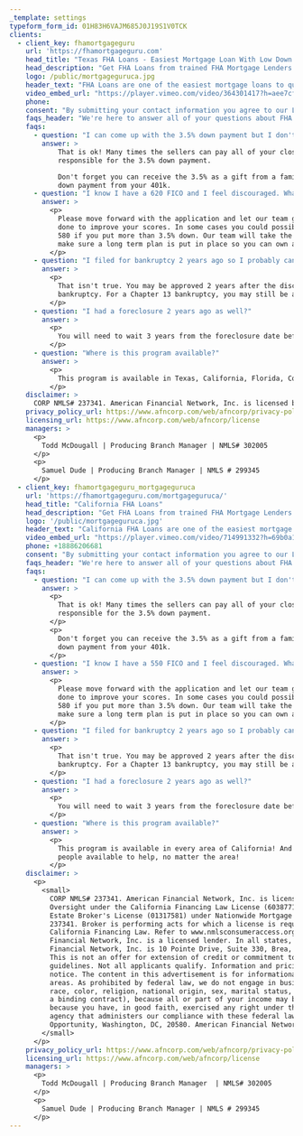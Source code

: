 ```yaml
---
_template: settings
typeform_form_id: 01H83H6VAJM685J0J19S1V0TCK
clients:
  - client_key: fhamortgageguru
    url: 'https://fhamortgageguru.com'
    head_title: "Texas FHA Loans - Easiest Mortgage Loan With Low Down Payments In Texas"
    head_description: "Get FHA Loans from trained FHA Mortgage Lenders. FHA Mortgage are available down to a 620 credit score. Texas FHA mortgage loans offers mortgages available for homebuyers having low credit scores in Dallas, Houston, Austin, San Antonio, & all of Texas."
    logo: /public/mortgageguruca.jpg
    header_text: "FHA Loans are one of the easiest mortgage loans to qualify for! They offer a low down payment and are available to homebuyers with less than perfect credit down to a 580 score! If you're in the market for a home, you owe it to yourself to research FHA loan options."
    video_embed_url: "https://player.vimeo.com/video/364301417?h=aee7cf54b1&dnt=1&app_id=122963"
    phone:
    consent: "By submitting your contact information you agree to our Licensing Disclaimer, Terms of Use and Privacy Policy. You also expressly consent to having American Financial Network dba Mortgage Guru (“Guru”) contact you about your inquiry by text message or phone (including automatic telephone dialing system or an artificial or prerecorded voice) to the residential or cellular telephone number you have provided, even if that telephone number is on a corporate, state, or national Do Not Call Registry. You do not have to agree to receive such calls or messages as a condition of getting any services from Guru or its affiliates. By communicating with us by phone, you consent to calls being recorded and monitored."
    faqs_header: "We're here to answer all of your questions about FHA loans!"
    faqs:
      - question: "I can come up with the 3.5% down payment but I don't have the funds for the closing cost?"
        answer: >
            That is ok! Many times the sellers can pay all of your closing costs. This way you will only be
            responsible for the 3.5% down payment.

            Don't forget you can receive the 3.5% as a gift from a family member or you can receive the 3.5%
            down payment from your 401k.
      - question: "I know I have a 620 FICO and I feel discouraged. What do I do?"
        answer: >
          <p>
            Please move forward with the application and let our team give you guidance on what needs to be
            done to improve your scores. In some cases you could possibly be pre-qualified with scores below
            580 if you put more than 3.5% down. Our team will take the time with every single applicant to
            make sure a long term plan is put in place so you can own a home.
          </p>
      - question: "I filed for bankruptcy 2 years ago so I probably can't get pre approved?"
        answer: >
          <p>
            That isn't true. You may be approved 2 years after the discharge date of a Chapter 7 or Chapter 11
            bankruptcy. For a Chapter 13 bankruptcy, you may still be approved while you are in repayment.
          </p>
      - question: "I had a foreclosure 2 years ago as well?"
        answer: >
          <p>
            You will need to wait 3 years from the foreclosure date before you can qualify for a FHA mortgage.
          </p>
      - question: "Where is this program available?"
        answer: >
          <p>
            This program is available in Texas, California, Florida, Colorado and most other states! And the good news is we have a team of people available to help in most states!
          </p>
    disclaimer: >
      CORP NMLS# 237341. American Financial Network, Inc. is licensed by the California Department of Business Oversight under the California Financing Law License (6038771) and holds a CA Bureau of Real Estate, Real Estate Broker’s License (01317581) under Nationwide Mortgage Licensing System (NMLS), unique identifier of 237341. Broker is performing acts for which a license is required. Loans made or arranged pursuant to California Financing Law. Refer to www.nmlsconsumeraccess.org and input NMLS #237341 to see where American Financial Network, Inc. is a licensed lender. In all states, the principal licensed office of American Financial Network, Inc. is 10 Pointe Drive, Suite 330, Brea, CA 92821; Phone: (714) 831-4000 (NMLS ID#237341). This is not an offer for extension of credit or commitment to lend. All loans must satisfy company underwriting guidelines. Not all applicants qualify. Information and pricing are subject to change at any time and without notice. The content in this advertisement is for informational purposes only. Products not available in all areas. As prohibited by federal law, we do not engage in business practices that discriminate on the basis of race, color, religion, national origin, sex, marital status, age (provided you have the capacity to enter into a binding contract), because all or part of your income may be derived from any public assistance program, or because you have, in good faith, exercised any right under the Consumer Credit Protection Act. The federal agency that administers our compliance with these federal laws is the Federal Trade Commission, Equal Credit Opportunity, Washington, DC, 20580. American Financial Network, Inc. is an Equal Housing Lender.
    privacy_policy_url: https://www.afncorp.com/web/afncorp/privacy-policy
    licensing_url: https://www.afncorp.com/web/afncorp/license
    managers: >
      <p>
        Todd McDougall | Producing Branch Manager | NMLS# 302005
      </p>
      <p>
        Samuel Dude | Producing Branch Manager | NMLS # 299345
      </p>
  - client_key: fhamortgageguru_mortgageguruca
    url: 'https://fhamortgageguru.com/mortgageguruca/'
    head_title: "California FHA Loans"
    head_description: "Get FHA Loans from trained FHA Mortgage Lenders. FHA Mortgage are available down to a 580 credit score. Florida FHA mortgage loans offers mortgages available for homebuyers having low credit scores in all of California."
    logo: '/public/mortgageguruca.jpg'
    header_text: "California FHA Loans are one of the easiest mortgage loans to qualify for. The FHA program now allows credit scores at 580 and below. FHA requires a low down payment at 3.5% down. If you're in the market for a home, you owe it to yourself to research California FHA loan options!"
    video_embed_url: "https://player.vimeo.com/video/714991332?h=69b0a17f1c&dnt=1&app_id=122963"
    phone: +18886206681
    consent: "By submitting your contact information you agree to our Licensing Disclaimer, Terms of Use and Privacy Policy. You also expressly consent to having American Financial Network dba Mortgage Guru (“Guru”) contact you about your inquiry by text message or phone (including automatic telephone dialing system or an artificial or prerecorded voice) to the residential or cellular telephone number you have provided, even if that telephone number is on a corporate, state, or national Do Not Call Registry. You do not have to agree to receive such calls or messages as a condition of getting any services from Guru or its affiliates. By communicating with us by phone, you consent to calls being recorded and monitored."
    faqs_header: "We're here to answer all of your questions about FHA loans!"
    faqs:
      - question: "I can come up with the 3.5% down payment but I don't have the funds for the closing cost?"
        answer: >
          <p>
            That is ok! Many times the sellers can pay all of your closing costs. This way you will only be
            responsible for the 3.5% down payment.
          </p>
          <p>
            Don't forget you can receive the 3.5% as a gift from a family member or you can receive the 3.5%
            down payment from your 401k.
          </p>
      - question: "I know I have a 550 FICO and I feel discouraged. What do I do?"
        answer: >
          <p>
            Please move forward with the application and let our team give you guidance on what needs to be
            done to improve your scores. In some cases you could possibly be pre-qualified with scores below
            580 if you put more than 3.5% down. Our team will take the time with every single applicant to
            make sure a long term plan is put in place so you can own a home.
          </p>
      - question: "I filed for bankruptcy 2 years ago so I probably can't get pre approved?"
        answer: >
          <p>
            That isn't true. You may be approved 2 years after the discharge date of a Chapter 7 or Chapter 11
            bankruptcy. For a Chapter 13 bankruptcy, you may still be approved while you are in repayment.
          </p>
      - question: "I had a foreclosure 2 years ago as well?"
        answer: >
          <p>
            You will need to wait 3 years from the foreclosure date before you can qualify for a FHA mortgage.
          </p>
      - question: "Where is this program available?"
        answer: >
          <p>
            This program is available in every area of California! And the good news is we have a team of
            people available to help, no matter the area!
          </p>
    disclaimer: >
      <p>
        <small>
          CORP NMLS# 237341. American Financial Network, Inc. is licensed by the California Department of Business
          Oversight under the California Financing Law License (6038771) and holds a CA Bureau of Real Estate, Real
          Estate Broker's License (01317581) under Nationwide Mortgage Licensing System (NMLS), unique identifier of
          237341. Broker is performing acts for which a license is required. Loans made or arranged pursuant to
          California Financing Law. Refer to www.nmlsconsumeraccess.org and input NMLS #237341 to see where American
          Financial Network, Inc. is a licensed lender. In all states, the principal licensed office of American
          Financial Network, Inc. is 10 Pointe Drive, Suite 330, Brea, CA 92821; Phone: (714) 831-4000 (NMLS ID#237341).
          This is not an offer for extension of credit or commitment to lend. All loans must satisfy company underwriting
          guidelines. Not all applicants qualify. Information and pricing are subject to change at any time and without
          notice. The content in this advertisement is for informational purposes only. Products not available in all
          areas. As prohibited by federal law, we do not engage in business practices that discriminate on the basis of
          race, color, religion, national origin, sex, marital status, age (provided you have the capacity to enter into
          a binding contract), because all or part of your income may be derived from any public assistance program, or
          because you have, in good faith, exercised any right under the Consumer Credit Protection Act. The federal
          agency that administers our compliance with these federal laws is the Federal Trade Commission, Equal Credit
          Opportunity, Washington, DC, 20580. American Financial Network, Inc. is an Equal Housing Lender.
        </small>
      </p>
    privacy_policy_url: https://www.afncorp.com/web/afncorp/privacy-policy
    licensing_url: https://www.afncorp.com/web/afncorp/license
    managers: >
      <p>
        Todd McDougall | Producing Branch Manager  | NMLS# 302005
      </p>
      <p>
        Samuel Dude | Producing Branch Manager | NMLS # 299345
      </p>
---
```


